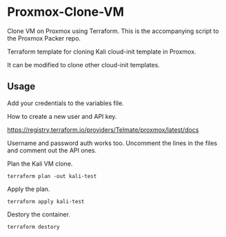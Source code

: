 # Proxmox-Clone-VM
Clone VM on Proxmox using Terraform. This is the accompanying script to the Proxmox Packer repo.

Terraform template for cloning Kali cloud-init template in Proxmox. 

It can be modified to clone other cloud-init templates.

## Usage

Add your credentials to the variables file.

How to create a new user and API key.

https://registry.terraform.io/providers/Telmate/proxmox/latest/docs

Username and password auth works too. Uncomment the lines in the files and comment out the API ones. 


Plan the Kali VM clone.
```
terraform plan -out kali-test
```

Apply the plan.
```
terraform apply kali-test
```

Destory the container.
```
terraform destory
```


